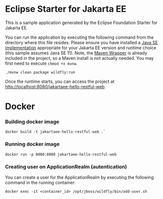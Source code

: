 # Eclipse Starter for Jakarta EE
This is a sample application generated by the Eclipse Foundation Starter for Jakarta EE.

You can run the application by executing the following command from the directory where this file resides. 
Please ensure you have installed a [Java SE implementation](https://adoptium.net) appropriate for your 
Jakarta EE version and runtime choice (this sample assumes Java SE 11). Note, 
the [Maven Wrapper](https://maven.apache.org/wrapper/) is already included in the project, so a Maven install 
is not actually needed. You may first need to execute `chmod +x mvnw`.

```
./mvnw clean package wildfly:run
```

Once the runtime starts, you can access the project at [http://localhost:8080/jakartaee-hello-restful-web](http://localhost:8080/jakartaee-hello-restful-web).

# Docker

### Building docker image
```
docker build -t jakartaee-hello-restful-web .`
```
### Running docker image
```
docker run -p 8080:8080 jakartaee-hello-restful-web
```

### Creating user on ApplicationRealm (autentication)
You can create a user for the ApplicationRealm by executing the following command in the running container:
```
docker exec -it <container_id> /opt/jboss/wildfly/bin/add-user.sh
```

